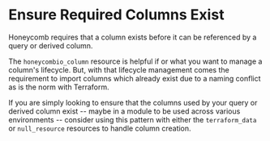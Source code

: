 # Ensure Required Columns Exist

Honeycomb requires that a column exists before it can be referenced by a query or derived column.

The `honeycombio_column` resource is helpful if or what you want to manage a column's lifecycle.
But, with that lifecycle management comes the requirement to import columns which already exist due to a naming conflict as is the norm with Terraform.

If you are simply looking to ensure that the columns used by your query or derived column exist -- maybe in a module to be used across various environments -- consider using this pattern with either the `terraform_data` or `null_resource` resources to handle column creation.
